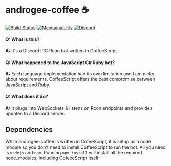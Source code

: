 # androgee-coffee ☕

[![Build Status](https://travis-ci.org/egee-irl/androgee-coffee.svg?branch=master)](https://travis-ci.org/egee-irl/androgee-coffee)
[![Maintainability](https://api.codeclimate.com/v1/badges/ae71b9ea55aeb44f67aa/maintainability)](https://codeclimate.com/github/egee-irl/androgee-coffee/maintainability)
[![Discord](https://discordapp.com/api/guilds/183740337976508416/widget.png?style=shield)](www.egee.io)

#### Q: What is this?
**A:** It's a ~~Discord~~ ~~IRC~~ ~~Rcon~~ bot written in CoffeeScript

#### Q: What happened to the ~~JavaScript~~ ~~C#~~ Ruby bot?
**A:** Each language implementation had its own limitation and I am picky about requirements. CoffeeScript offers the best compromise between JavaScript and Ruby.

#### Q: What does it do?
**A:** It plugs into WebSockets & listens on Rcon endpoints and provides updates to a Discord server.

## Dependencies
While androgee-coffee is written in CofeeScript, it is setup as a node module so you don't need to install CoffeeScript to run the bot. All you need is ``nodejs`` and ``npm``. Running ``npm install`` will install all the required node_modules, including CofeeeScript itself.
